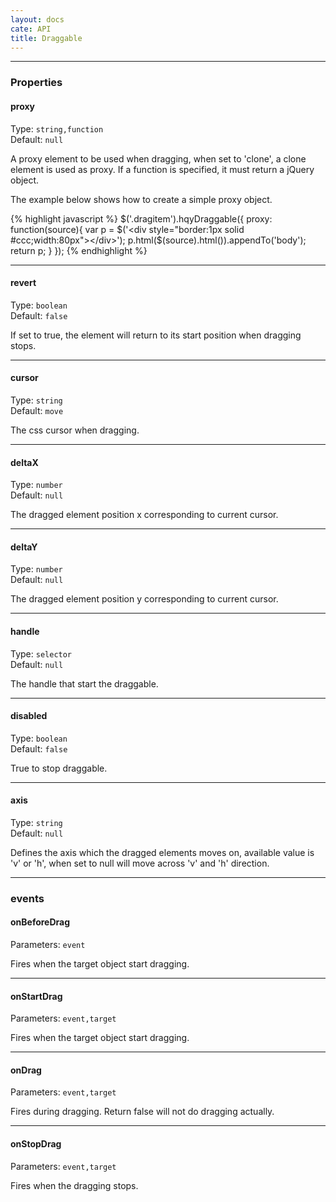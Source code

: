 ```yaml
---
layout: docs
cate: API
title: Draggable
---
```


---

### Properties


#### proxy

Type: `string,function`<br/>
Default: `null`

A proxy element to be used when dragging, when set to 'clone', a clone element is used as proxy. If a function is specified, it must return a jQuery object.

The example below shows how to create a simple proxy object.

{% highlight javascript %}
$('.dragitem').hqyDraggable({
  proxy: function(source){
    var p = $('<div style="border:1px solid #ccc;width:80px"></div>');
    p.html($(source).html()).appendTo('body');
    return p;
  }
});
{% endhighlight %}

---

#### revert

Type: `boolean`<br/>
Default: `false`

If set to true, the element will return to its start position when dragging stops.

---

#### cursor

Type: `string`<br/>
Default: `move`

The css cursor when dragging.

---

#### deltaX

Type: `number`<br/>
Default: `null`

The dragged element position x corresponding to current cursor.

---

#### deltaY

Type: `number`<br/>
Default: `null`

The dragged element position y corresponding to current cursor.

---

#### handle

Type: `selector`<br/>
Default: `null`

The handle that start the draggable.

---

#### disabled

Type: `boolean`<br/>
Default: `false`

True to stop draggable.

---

#### axis

Type: `string`<br/>
Default: `null`

Defines the axis which the dragged elements moves on, available value is 'v' or 'h', when set to null will move across 'v' and 'h' direction.

---


### events

#### onBeforeDrag

Parameters: `event`

Fires when the target object start dragging.

---


#### onStartDrag

Parameters: `event,target`

Fires when the target object start dragging.

---

#### onDrag

Parameters: `event,target`

Fires during dragging. Return false will not do dragging actually.

---

#### onStopDrag

Parameters: `event,target`

Fires when the dragging stops.
